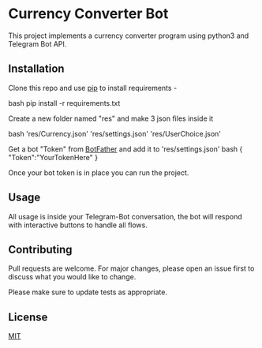 # Currency Converter Bot

This project implements a currency converter program using python3 and Telegram Bot API.


## Installation

Clone this repo and use [pip](https://pip.pypa.io/en/stable/) to install requirements -

bash
pip install -r requirements.txt


Create a new folder named "res" and make 3 json files inside it

bash
'res/Currency.json'
'res/settings.json'
'res/UserChoice.json'

Get a bot "Token" from [BotFather](https://core.telegram.org/bots#:~:text=for%20existing%20ones.-,Creating%20a%20new%20bot,mentions%20and%20t.me%20links.) and add it to 'res/settings.json'
bash
{
    "Token":"YourTokenHere"
}

Once your bot token is in place you can run the project.

## Usage
All usage is inside your Telegram-Bot conversation,
the bot will respond with interactive buttons to handle all flows.



## Contributing
Pull requests are welcome. For major changes, please open an issue first to discuss what you would like to change.

Please make sure to update tests as appropriate.

## License
[MIT](https://choosealicense.com/licenses/mit/)
